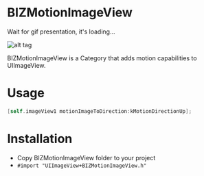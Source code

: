 # BIZMotionImageView

Wait for gif presentation, it's loading...

![alt tag](https://github.com/bizibizi/BIZFloatingImage/blob/master/presentation.gif)


BIZMotionImageView is a Category that adds motion capabilities to UIImageView.

# Usage

```objective-c
[self.imageView1 motionImageToDirection:kMotionDirectionUp];
```

# Installation

 - Copy BIZMotionImageView folder to your project 
 - ```#import "UIImageView+BIZMotionImageView.h"``` 
